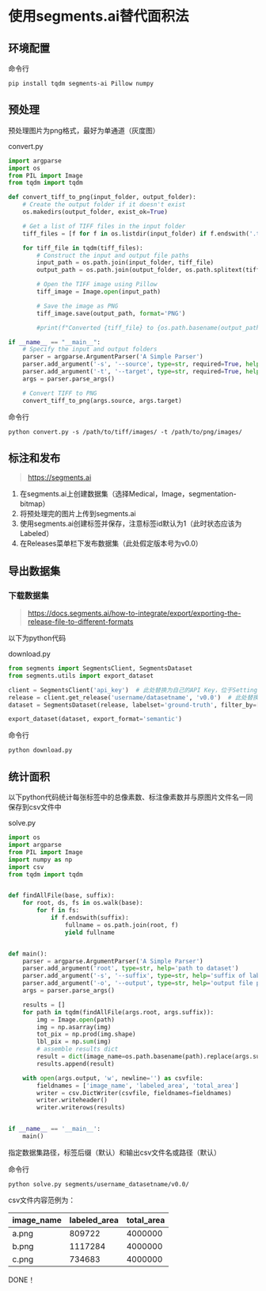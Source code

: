 # 使用segments.ai替代面积法

## 环境配置

命令行
```shell
pip install tqdm segments-ai Pillow numpy
```

## 预处理

预处理图片为png格式，最好为单通道（灰度图）

convert.py
```python
import argparse
import os
from PIL import Image
from tqdm import tqdm

def convert_tiff_to_png(input_folder, output_folder):
    # Create the output folder if it doesn't exist
    os.makedirs(output_folder, exist_ok=True)

    # Get a list of TIFF files in the input folder
    tiff_files = [f for f in os.listdir(input_folder) if f.endswith('.tiff') or f.endswith('.tif')]

    for tiff_file in tqdm(tiff_files):
        # Construct the input and output file paths
        input_path = os.path.join(input_folder, tiff_file)
        output_path = os.path.join(output_folder, os.path.splitext(tiff_file)[0] + '.png')

        # Open the TIFF image using Pillow
        tiff_image = Image.open(input_path)

        # Save the image as PNG
        tiff_image.save(output_path, format='PNG')

        #print(f"Converted {tiff_file} to {os.path.basename(output_path)}")

if __name__ == "__main__":
    # Specify the input and output folders
    parser = argparse.ArgumentParser('A Simple Parser')
    parser.add_argument('-s', '--source', type=str, required=True, help='path to tiff images')
    parser.add_argument('-t', '--target', type=str, required=True, help='path to png images')
    args = parser.parse_args()

    # Convert TIFF to PNG
    convert_tiff_to_png(args.source, args.target)
```

命令行
```shell
python convert.py -s /path/to/tiff/images/ -t /path/to/png/images/
```

## 标注和发布

> https://segments.ai

1. 在segments.ai上创建数据集（选择Medical，Image，segmentation-bitmap）
2. 将预处理完的图片上传到segments.ai
3. 使用segments.ai创建标签并保存，注意标签id默认为1（此时状态应该为Labeled）
4. 在Releases菜单栏下发布数据集（此处假定版本号为v0.0）

## 导出数据集

### 下载数据集

> https://docs.segments.ai/how-to-integrate/export/exporting-the-release-file-to-different-formats

以下为python代码

download.py
```python
from segments import SegmentsClient, SegmentsDataset
from segments.utils import export_dataset

client = SegmentsClient('api_key')  # 此处替换为自己的API Key，位于Settings->API Keys
release = client.get_release('username/datasetname', 'v0.0')  # 此处替换为自己的username，dataset name，版本号
dataset = SegmentsDataset(release, labelset='ground-truth', filter_by=['labeled'])

export_dataset(dataset, export_format='semantic')
```

命令行
```shell
python download.py
```

## 统计面积

以下python代码统计每张标签中的总像素数、标注像素数并与原图片文件名一同保存到csv文件中

solve.py
```python
import os
import argparse
from PIL import Image
import numpy as np
import csv
from tqdm import tqdm


def findAllFile(base, suffix):
    for root, ds, fs in os.walk(base):
        for f in fs:
            if f.endswith(suffix):
                fullname = os.path.join(root, f)
                yield fullname


def main():
    parser = argparse.ArgumentParser('A Simple Parser')
    parser.add_argument('root', type=str, help='path to dataset')
    parser.add_argument('-s', '--suffix', type=str, help='suffix of label files', default='_label_ground-truth_semantic.png')
    parser.add_argument('-o', '--output', type=str, help='output file path', default='result.csv')
    args = parser.parse_args()

    results = []
    for path in tqdm(findAllFile(args.root, args.suffix)):
        img = Image.open(path)
        img = np.asarray(img)
        tot_pix = np.prod(img.shape)
        lbl_pix = np.sum(img)
        # assemble results dict
        result = dict(image_name=os.path.basename(path).replace(args.suffix, '.png'), labeled_area=lbl_pix, total_area=tot_pix)
        results.append(result)

    with open(args.output, 'w', newline='') as csvfile:
        fieldnames = ['image_name', 'labeled_area', 'total_area']
        writer = csv.DictWriter(csvfile, fieldnames=fieldnames)
        writer.writeheader()
        writer.writerows(results)


if __name__ == '__main__':
    main()

```

指定数据集路径，标签后缀（默认）和输出csv文件名或路径（默认）

命令行
```shell
python solve.py segments/username_datasetname/v0.0/
```

csv文件内容范例为：

| image_name | labeled_area | total_area |
| ---- | ---- | ---- |
| a.png | 809722 | 4000000 |
| b.png | 1117284 | 4000000 |
| c.png | 734683 | 4000000 |


DONE！
